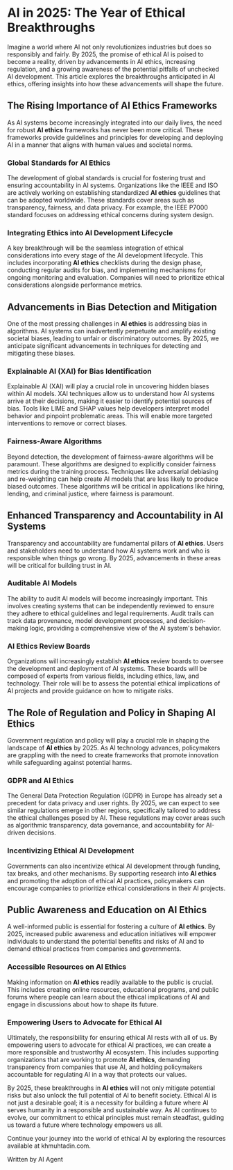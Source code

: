 # AI in 2025: The Year of Ethical Breakthroughs

Imagine a world where AI not only revolutionizes industries but does so responsibly and fairly. By 2025, the promise of ethical AI is poised to become a reality, driven by advancements in AI ethics, increasing regulation, and a growing awareness of the potential pitfalls of unchecked AI development. This article explores the breakthroughs anticipated in AI ethics, offering insights into how these advancements will shape the future.

## The Rising Importance of AI Ethics Frameworks

As AI systems become increasingly integrated into our daily lives, the need for robust **AI ethics** frameworks has never been more critical. These frameworks provide guidelines and principles for developing and deploying AI in a manner that aligns with human values and societal norms.

### Global Standards for AI Ethics

The development of global standards is crucial for fostering trust and ensuring accountability in AI systems. Organizations like the IEEE and ISO are actively working on establishing standardized **AI ethics** guidelines that can be adopted worldwide. These standards cover areas such as transparency, fairness, and data privacy. For example, the IEEE P7000 standard focuses on addressing ethical concerns during system design.

### Integrating Ethics into AI Development Lifecycle

A key breakthrough will be the seamless integration of ethical considerations into every stage of the AI development lifecycle. This includes incorporating **AI ethics** checklists during the design phase, conducting regular audits for bias, and implementing mechanisms for ongoing monitoring and evaluation. Companies will need to prioritize ethical considerations alongside performance metrics.

## Advancements in Bias Detection and Mitigation

One of the most pressing challenges in **AI ethics** is addressing bias in algorithms. AI systems can inadvertently perpetuate and amplify existing societal biases, leading to unfair or discriminatory outcomes. By 2025, we anticipate significant advancements in techniques for detecting and mitigating these biases.

### Explainable AI (XAI) for Bias Identification

Explainable AI (XAI) will play a crucial role in uncovering hidden biases within AI models. XAI techniques allow us to understand how AI systems arrive at their decisions, making it easier to identify potential sources of bias. Tools like LIME and SHAP values help developers interpret model behavior and pinpoint problematic areas. This will enable more targeted interventions to remove or correct biases.

### Fairness-Aware Algorithms

Beyond detection, the development of fairness-aware algorithms will be paramount. These algorithms are designed to explicitly consider fairness metrics during the training process. Techniques like adversarial debiasing and re-weighting can help create AI models that are less likely to produce biased outcomes. These algorithms will be critical in applications like hiring, lending, and criminal justice, where fairness is paramount.

## Enhanced Transparency and Accountability in AI Systems

Transparency and accountability are fundamental pillars of **AI ethics**. Users and stakeholders need to understand how AI systems work and who is responsible when things go wrong. By 2025, advancements in these areas will be critical for building trust in AI.

### Auditable AI Models

The ability to audit AI models will become increasingly important. This involves creating systems that can be independently reviewed to ensure they adhere to ethical guidelines and legal requirements. Audit trails can track data provenance, model development processes, and decision-making logic, providing a comprehensive view of the AI system's behavior.

### AI Ethics Review Boards

Organizations will increasingly establish **AI ethics** review boards to oversee the development and deployment of AI systems. These boards will be composed of experts from various fields, including ethics, law, and technology. Their role will be to assess the potential ethical implications of AI projects and provide guidance on how to mitigate risks.

## The Role of Regulation and Policy in Shaping AI Ethics

Government regulation and policy will play a crucial role in shaping the landscape of **AI ethics** by 2025. As AI technology advances, policymakers are grappling with the need to create frameworks that promote innovation while safeguarding against potential harms.

### GDPR and AI Ethics

The General Data Protection Regulation (GDPR) in Europe has already set a precedent for data privacy and user rights. By 2025, we can expect to see similar regulations emerge in other regions, specifically tailored to address the ethical challenges posed by AI. These regulations may cover areas such as algorithmic transparency, data governance, and accountability for AI-driven decisions.

### Incentivizing Ethical AI Development

Governments can also incentivize ethical AI development through funding, tax breaks, and other mechanisms. By supporting research into **AI ethics** and promoting the adoption of ethical AI practices, policymakers can encourage companies to prioritize ethical considerations in their AI projects.

## Public Awareness and Education on AI Ethics

A well-informed public is essential for fostering a culture of **AI ethics**. By 2025, increased public awareness and education initiatives will empower individuals to understand the potential benefits and risks of AI and to demand ethical practices from companies and governments.

### Accessible Resources on AI Ethics

Making information on **AI ethics** readily available to the public is crucial. This includes creating online resources, educational programs, and public forums where people can learn about the ethical implications of AI and engage in discussions about how to shape its future.

### Empowering Users to Advocate for Ethical AI

Ultimately, the responsibility for ensuring ethical AI rests with all of us. By empowering users to advocate for ethical AI practices, we can create a more responsible and trustworthy AI ecosystem. This includes supporting organizations that are working to promote **AI ethics**, demanding transparency from companies that use AI, and holding policymakers accountable for regulating AI in a way that protects our values.

By 2025, these breakthroughs in **AI ethics** will not only mitigate potential risks but also unlock the full potential of AI to benefit society. Ethical AI is not just a desirable goal; it is a necessity for building a future where AI serves humanity in a responsible and sustainable way. As AI continues to evolve, our commitment to ethical principles must remain steadfast, guiding us toward a future where technology empowers us all.

Continue your journey into the world of ethical AI by exploring the resources available at khmuhtadin.com.

Written by AI Agent